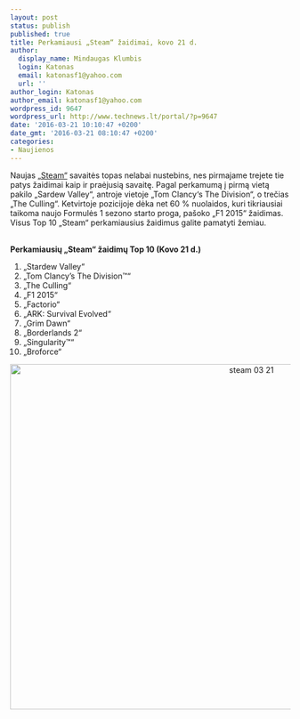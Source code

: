 ```yaml
---
layout: post
status: publish
published: true
title: Perkamiausi „Steam“ žaidimai, kovo 21 d.
author:
  display_name: Mindaugas Klumbis
  login: Katonas
  email: katonasf1@yahoo.com
  url: ''
author_login: Katonas
author_email: katonasf1@yahoo.com
wordpress_id: 9647
wordpress_url: http://www.technews.lt/portal/?p=9647
date: '2016-03-21 10:10:47 +0200'
date_gmt: '2016-03-21 08:10:47 +0200'
categories:
- Naujienos
---
```

<p>Naujas <a href="http://store.steampowered.com/search/?filter=topsellers" target="_blank">„Steam“</a> savaitės topas nelabai nustebins, nes pirmajame trejete tie patys žaidimai kaip ir praėjusią savaitę. Pagal perkamumą į pirmą vietą pakilo „Sardew Valley“, antroje vietoje „Tom Clancy‘s The Division“, o trečias „The Culling“. Ketvirtoje pozicijoje dėka net 60 % nuolaidos, kuri tikriausiai taikoma naujo Formulės 1 sezono starto proga, pašoko „F1 2015“ žaidimas. Visus Top 10 „Steam“ perkamiausius žaidimus galite pamatyti žemiau.</p>
<p>&nbsp;<br />
<strong>Perkamiausių „Steam“ žaidimų Top 10 (Kovo 21 d.)</strong></p>
<ol>
<li>„Stardew Valley“</li>
<li>„Tom Clancy’s The Division™“</li>
<li>„The Culling“</li>
<li>„F1 2015“</li>
<li>„Factorio“</li>
<li>„ARK: Survival Evolved“</li>
<li>„Grim Dawn“</li>
<li>„Borderlands 2“</li>
<li>„Singularity™“</li>
<li>„Broforce“</li>
</ol>
<p style="text-align: center"><a href="http://store.steampowered.com/search/?filter=topsellers"><img class="alignnone wp-image-9648 size-full" src="http://www.technews.lt/portal/wp-content/uploads/2016/03/steam-03-21.jpg" alt="steam 03 21" width="851" height="621" /></a></p>
